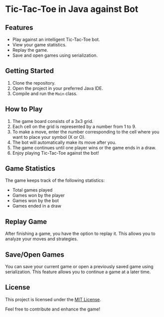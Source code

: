 
<html>
<head>
  <style>
    /* Add your custom styles here */
  </style>
</head>
<body>
  <h1>Tic-Tac-Toe in Java against Bot</h1>
  <h2>Features</h2>
  <ul>
    <li>Play against an intelligent Tic-Tac-Toe bot.</li>
    <li>View your game statistics.</li>
    <li>Replay the game.</li>
    <li>Save and open games using serialization.</li>
  </ul>
  <h2>Getting Started</h2>
  <ol>
    <li>Clone the repository.</li>
    <li>Open the project in your preferred Java IDE.</li>
    <li>Compile and run the <code>Main</code> class.</li>
  </ol>
  <h2>How to Play</h2>
  <ol>
    <li>The game board consists of a 3x3 grid.</li>
    <li>Each cell on the grid is represented by a number from 1 to 9.</li>
    <li>To make a move, enter the number corresponding to the cell where you want to place your symbol (X or O).</li>
    <li>The bot will automatically make its move after you.</li>
    <li>The game continues until one player wins or the game ends in a draw.</li>
    <li>Enjoy playing Tic-Tac-Toe against the bot!</li>
  </ol>
  <h2>Game Statistics</h2>
  <p>The game keeps track of the following statistics:</p>
  <ul>
    <li>Total games played</li>
    <li>Games won by the player</li>
    <li>Games won by the bot</li>
    <li>Games ended in a draw</li>
  </ul>
  <h2>Replay Game</h2>
  <p>After finishing a game, you have the option to replay it. This allows you to analyze your moves and strategies.</p>
  <h2>Save/Open Games</h2>
  <p>You can save your current game or open a previously saved game using serialization. This feature allows you to continue a game at a later time.</p>
  <h2>License</h2>
  <p>This project is licensed under the <a href="LICENSE">MIT License</a>.</p>
  <p>Feel free to contribute and enhance the game!</p>
</body>
</html>

